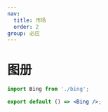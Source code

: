 ```yaml
---
nav:
  title: 市场
  order: 2
group: 必应
---
```


# 图册

```jsx
import Bing from './bing';

export default () => <Bing />;
```
